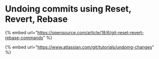 # Undoing commits using Reset, Revert, Rebase

{% embed url="https://opensource.com/article/18/6/git-reset-revert-rebase-commands" %}



{% embed url="https://www.atlassian.com/git/tutorials/undoing-changes" %}




